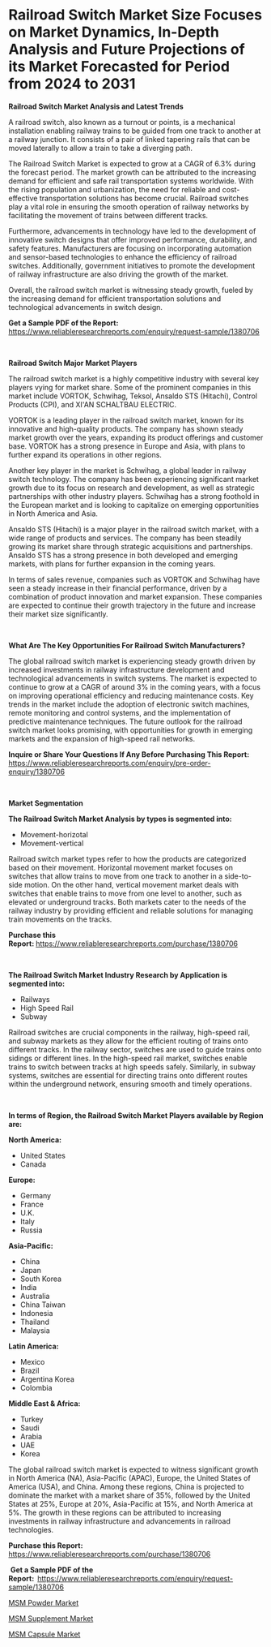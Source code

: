<p><h1>Railroad Switch Market Size Focuses on Market Dynamics, In-Depth Analysis and Future Projections of its Market Forecasted for Period from 2024 to 2031</h1></p><p><strong>Railroad Switch Market Analysis and Latest Trends</strong></p>
<p><p>A railroad switch, also known as a turnout or points, is a mechanical installation enabling railway trains to be guided from one track to another at a railway junction. It consists of a pair of linked tapering rails that can be moved laterally to allow a train to take a diverging path.</p><p>The Railroad Switch Market is expected to grow at a CAGR of 6.3% during the forecast period. The market growth can be attributed to the increasing demand for efficient and safe rail transportation systems worldwide. With the rising population and urbanization, the need for reliable and cost-effective transportation solutions has become crucial. Railroad switches play a vital role in ensuring the smooth operation of railway networks by facilitating the movement of trains between different tracks.</p><p>Furthermore, advancements in technology have led to the development of innovative switch designs that offer improved performance, durability, and safety features. Manufacturers are focusing on incorporating automation and sensor-based technologies to enhance the efficiency of railroad switches. Additionally, government initiatives to promote the development of railway infrastructure are also driving the growth of the market.</p><p>Overall, the railroad switch market is witnessing steady growth, fueled by the increasing demand for efficient transportation solutions and technological advancements in switch design.</p></p>
<p><strong>Get a Sample PDF of the Report:&nbsp;</strong> <a href="https://www.reliableresearchreports.com/enquiry/request-sample/1380706">https://www.reliableresearchreports.com/enquiry/request-sample/1380706</a></p>
<p>&nbsp;</p>
<p><strong>Railroad Switch Major Market Players</strong></p>
<p><p>The railroad switch market is a highly competitive industry with several key players vying for market share. Some of the prominent companies in this market include VORTOK, Schwihag, Teksol, Ansaldo STS (Hitachi), Control Products (CPI), and XI'AN SCHALTBAU ELECTRIC.</p><p>VORTOK is a leading player in the railroad switch market, known for its innovative and high-quality products. The company has shown steady market growth over the years, expanding its product offerings and customer base. VORTOK has a strong presence in Europe and Asia, with plans to further expand its operations in other regions.</p><p>Another key player in the market is Schwihag, a global leader in railway switch technology. The company has been experiencing significant market growth due to its focus on research and development, as well as strategic partnerships with other industry players. Schwihag has a strong foothold in the European market and is looking to capitalize on emerging opportunities in North America and Asia.</p><p>Ansaldo STS (Hitachi) is a major player in the railroad switch market, with a wide range of products and services. The company has been steadily growing its market share through strategic acquisitions and partnerships. Ansaldo STS has a strong presence in both developed and emerging markets, with plans for further expansion in the coming years.</p><p>In terms of sales revenue, companies such as VORTOK and Schwihag have seen a steady increase in their financial performance, driven by a combination of product innovation and market expansion. These companies are expected to continue their growth trajectory in the future and increase their market size significantly.</p></p>
<p>&nbsp;</p>
<p><strong>What Are The Key Opportunities For Railroad Switch Manufacturers?</strong></p>
<p><p>The global railroad switch market is experiencing steady growth driven by increased investments in railway infrastructure development and technological advancements in switch systems. The market is expected to continue to grow at a CAGR of around 3% in the coming years, with a focus on improving operational efficiency and reducing maintenance costs. Key trends in the market include the adoption of electronic switch machines, remote monitoring and control systems, and the implementation of predictive maintenance techniques. The future outlook for the railroad switch market looks promising, with opportunities for growth in emerging markets and the expansion of high-speed rail networks.</p></p>
<p><strong>Inquire or Share Your Questions If Any Before Purchasing This Report:</strong> <a href="https://www.reliableresearchreports.com/enquiry/pre-order-enquiry/1380706">https://www.reliableresearchreports.com/enquiry/pre-order-enquiry/1380706</a></p>
<p>&nbsp;</p>
<p><strong>Market Segmentation</strong></p>
<p><strong>The Railroad Switch Market Analysis by types is segmented into:</strong></p>
<p><ul><li>Movement-horizotal</li><li>Movement-vertical</li></ul></p>
<p><p>Railroad switch market types refer to how the products are categorized based on their movement. Horizontal movement market focuses on switches that allow trains to move from one track to another in a side-to-side motion. On the other hand, vertical movement market deals with switches that enable trains to move from one level to another, such as elevated or underground tracks. Both markets cater to the needs of the railway industry by providing efficient and reliable solutions for managing train movements on the tracks.</p></p>
<p><strong>Purchase this Report:&nbsp;</strong><a href="https://www.reliableresearchreports.com/purchase/1380706">https://www.reliableresearchreports.com/purchase/1380706</a></p>
<p>&nbsp;</p>
<p><strong>The Railroad Switch Market Industry Research by Application is segmented into:</strong></p>
<p><ul><li>Railways</li><li>High Speed Rail</li><li>Subway</li></ul></p>
<p><p>Railroad switches are crucial components in the railway, high-speed rail, and subway markets as they allow for the efficient routing of trains onto different tracks. In the railway sector, switches are used to guide trains onto sidings or different lines. In the high-speed rail market, switches enable trains to switch between tracks at high speeds safely. Similarly, in subway systems, switches are essential for directing trains onto different routes within the underground network, ensuring smooth and timely operations.</p></p>
<p>&nbsp;</p>
<p><strong>In terms of Region, the Railroad Switch Market Players available by Region are:</strong></p>
<p>
    <p> <strong> North America: </strong>
        <ul>
            <li>United States</li>
            <li>Canada</li>
        </ul>
        </p> 
    <p> <strong> Europe: </strong>
        <ul>
            <li>Germany</li>
            <li>France</li>
            <li>U.K.</li>
            <li>Italy</li>
            <li>Russia</li>
        </ul>
        </p> 
    <p> <strong> Asia-Pacific: </strong>
        <ul>
            <li>China</li>
            <li>Japan</li>
            <li>South Korea</li>
            <li>India</li>
            <li>Australia</li>
            <li>China Taiwan</li>
            <li>Indonesia</li>
            <li>Thailand</li>
            <li>Malaysia</li>
        </ul>
        </p> 
    <p> <strong> Latin America: </strong>
        <ul>
            <li>Mexico</li>
            <li>Brazil</li>
            <li>Argentina Korea</li>
            <li>Colombia</li>
        </ul>
        </p> 
    <p> <strong> Middle East & Africa: </strong>
        <ul>
            <li>Turkey</li>
            <li>Saudi</li>
            <li>Arabia</li>
            <li>UAE</li>
            <li>Korea</li>
        </ul>
    </p>
    </p>
<p><p>The global railroad switch market is expected to witness significant growth in North America (NA), Asia-Pacific (APAC), Europe, the United States of America (USA), and China. Among these regions, China is projected to dominate the market with a market share of 35%, followed by the United States at 25%, Europe at 20%, Asia-Pacific at 15%, and North America at 5%. The growth in these regions can be attributed to increasing investments in railway infrastructure and advancements in railroad technologies.</p></p>
<p><strong>Purchase this Report: </strong><a href="https://www.reliableresearchreports.com/purchase/1380706">https://www.reliableresearchreports.com/purchase/1380706</a></p>
<p>&nbsp;<strong>Get a Sample PDF of the Report:&nbsp;&nbsp;</strong><a href="https://www.reliableresearchreports.com/enquiry/request-sample/1380706">https://www.reliableresearchreports.com/enquiry/request-sample/1380706</a></p>
<p><strong></strong></p>
<p><p><a href="https://view.publitas.com/reportprime-1/msm-powder-market-size-reflecting-a-forecast-till-2030-market-by-type-by-application-and-by-geography/">MSM Powder Market</a></p><p><a href="https://view.publitas.com/reportprime-1/msm-supplement-market-size-furnishes-valuable-information-encompassing-market-share-market-trends-and-projections-spanning-from-2023-to-2030/">MSM Supplement Market</a></p><p><a href="https://view.publitas.com/reportprime-1/msm-capsule-market-size-global-industry-overview-market-segmentation-and-forecast-2023-to-2030/">MSM Capsule Market</a></p></p>